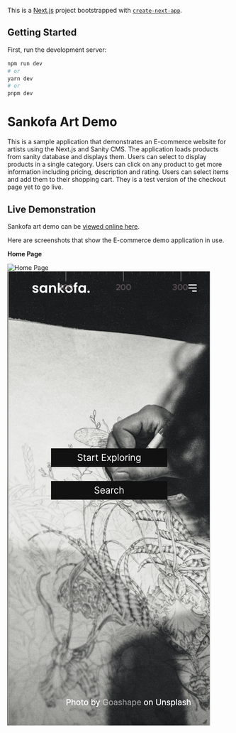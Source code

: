 This is a [Next.js](https://nextjs.org/) project bootstrapped with [`create-next-app`](https://github.com/vercel/next.js/tree/canary/packages/create-next-app).

## Getting Started

First, run the development server:

```bash
npm run dev
# or
yarn dev
# or
pnpm dev
```

# Sankofa Art Demo

This is a sample application that demonstrates an E-commerce website for artists using the Next.js and Sanity CMS. The application loads
products from sanity database and displays them. Users can select to display products in a single category. Users can
click on any product to get more information including pricing, description and rating. Users can select items and
add them to their shopping cart. They is a test version of the checkout page yet to go live.

## Live Demonstration

Sankofa art demo can be [viewed online here](https://sankofa-zeta.vercel.app/).

Here are screenshots that show the E-commerce demo application in use.

**Home Page**

![Home Page](/screenshots/homepage_desktop.png?raw=true "Optional Title")
![Home Page Mobile](/screenshots/homepage_mobile.png?raw=true "Optional Title")
